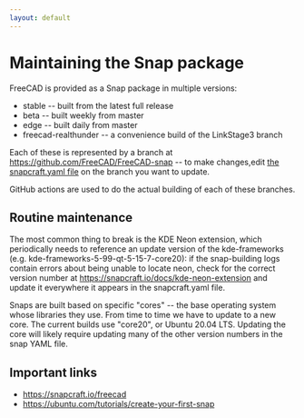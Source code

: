 ```yaml
---
layout: default
---
```


# Maintaining the Snap package

FreeCAD is provided as a Snap package in multiple versions:
  * stable -- built from the latest full release
  * beta -- built weekly from master
  * edge -- built daily from master
  * freecad-realthunder -- a convenience build of the LinkStage3 branch

Each of these is represented by a branch at https://github.com/FreeCAD/FreeCAD-snap -- to make changes,edit [the snapcraft.yaml file](https://github.com/FreeCAD/FreeCAD-snap/blob/master/snap/snapcraft.yaml) on the branch you want to update.

GitHub actions are used to do the actual building of each of these branches.

## Routine maintenance

The most common thing to break is the KDE Neon extension, which periodically needs to reference an update version of
the kde-frameworks (e.g. kde-frameworks-5-99-qt-5-15-7-core20):
if the snap-building logs contain errors about being unable to locate neon, check for the correct version number at
https://snapcraft.io/docs/kde-neon-extension and update it everywhere it appears in the snapcraft.yaml file.

Snaps are built based on specific "cores" -- the base operating system whose libraries they use. From time to time
we have to update to a new core. The current builds use "core20", or Ubuntu 20.04 LTS. Updating the core will likely
require updating many of the other version numbers in the snap YAML file.

## Important links

  * https://snapcraft.io/freecad
  * https://ubuntu.com/tutorials/create-your-first-snap
